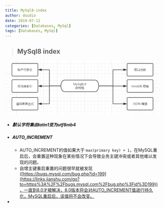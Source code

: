 ```yaml
---
title: MySql8-index
author: doudio
date: 2019-07-12
categories: [Databases, MySql]
tags: [Databases, MySql]
---
```


> ## MySql8 index

![](https://raw.githubusercontent.com/doudio/note/master/Databases/MySql/img/index-root.png)

* ##### 默认字符集由latin1变为utf8mb4

* ##### AUTO_INCREMENT

  * AUTO_INCREMENT的值如果大于 `max(primary key) + 1`，在MySQL重启后，会重置这种现象在某些情况下会导致业务主键冲突或者其他难以发现的问题。
  * 自增主键重启重置的问题很早就被发现([https://bugs.mysql.com/bug.php?id=199](https://links.jianshu.com/go?to=https%3A%2F%2Fbugs.mysql.com%2Fbug.php%3Fid%3D199))，一直到8.0才被解决，8.0版本将会对AUTO_INCREMENT值进行持久化，MySQL重启后，该值将不会改变。

* 